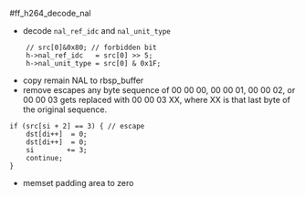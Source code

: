 #ff_h264_decode_nal
* decode `nal_ref_idc` and `nal_unit_type`
```
    // src[0]&0x80; // forbidden bit
    h->nal_ref_idc   = src[0] >> 5;
    h->nal_unit_type = src[0] & 0x1F;
```
* copy remain NAL to rbsp_buffer
* remove escapes
any byte sequence of 00 00 00, 00 00 01, 00 00 02, or 00 00 03 gets replaced with 00 00 03 XX, where XX is that last byte of the original sequence.
```
if (src[si + 2] == 3) { // escape
    dst[di++]  = 0;
    dst[di++]  = 0;
    si        += 3;
    continue;
}
```    
* memset padding area to zero
